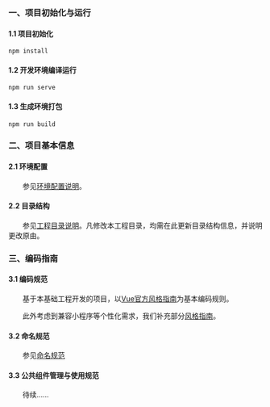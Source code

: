 ### 一、项目初始化与运行

#### 1.1 项目初始化

```
npm install
```

#### 1.2 开发环境编译运行

```
npm run serve
```

#### 1.3 生成环境打包

```
npm run build
```

### 二、项目基本信息

#### 2.1 环境配置

&emsp;&emsp;参见[环境配置说明](doc/vue-base-environment-configuration)。

#### 2.2 目录结构

&emsp;&emsp;参见[工程目录说明](doc/description-of-project-catalogue)。凡修改本工程目录，均需在此更新目录结构信息，并说明更改原由。

### 三、编码指南

#### 3.1  编码规范 

&emsp;&emsp;基于本基础工程开发的项目，以[Vue官方风格指南](https://cn.vuejs.org/v2/style-guide/)为基本编码规则。

&emsp;&emsp;此外考虑到兼容小程序等个性化需求，我们补充部分[风格指南](doc/vue-project-encoding-specification)。

#### 3.2 命名规范

&emsp;&emsp;参见[命名规范](doc/vue-project-naming-conventions)

#### 3.3 公共组件管理与使用规范

&emsp;&emsp;待续……



​	